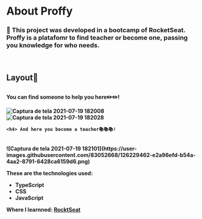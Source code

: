 
<h1>About Proffy</h1>

<h3> 📖 This project was developed in a bootcamp of RocketSeat. Proffy is a platafomr to find teacher or become one, passing you knowledge for who needs. </h3> 
  <br/>
 
  <h2>Layout🎨<h2>
  
  <h4> You can find someone to help you here✏️✏️!

![Captura de tela 2021-07-19 182008](https://user-images.githubusercontent.com/83052668/126229458-12e6d113-059f-41a7-98a2-abe07da9e1b0.png)
  <br>
![Captura de tela 2021-07-19 182028](https://user-images.githubusercontent.com/83052668/126229460-ea81d5d0-4d3d-4d76-acf0-a8bdec174764.png)
    
    <h4> And here you become a teacher📚📚📚!
  <br>
![Captura de tela 2021-07-19 182101](https://user-images.githubusercontent.com/83052668/126229462-e2a96efd-b54a-4aa2-8791-6428ca6159d6.png)


 



These are the technologies used:

- TypeScript
- CSS
- JavaScript
    <br>
    

Where I learnned: [**RocktSeat**](https://app.rocketseat.com.br/)







